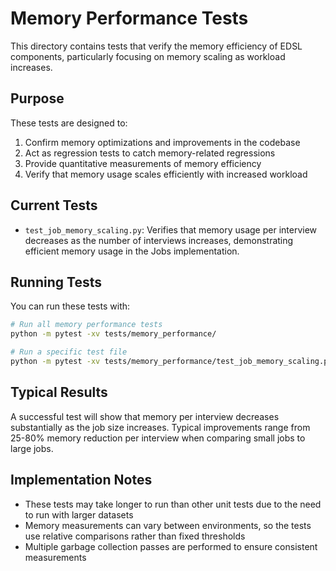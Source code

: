# Memory Performance Tests

This directory contains tests that verify the memory efficiency of EDSL components, particularly focusing on memory scaling as workload increases.

## Purpose

These tests are designed to:

1. Confirm memory optimizations and improvements in the codebase
2. Act as regression tests to catch memory-related regressions
3. Provide quantitative measurements of memory efficiency
4. Verify that memory usage scales efficiently with increased workload

## Current Tests

- `test_job_memory_scaling.py`: Verifies that memory usage per interview decreases as the number of interviews increases, demonstrating efficient memory usage in the Jobs implementation.

## Running Tests

You can run these tests with:

```bash
# Run all memory performance tests
python -m pytest -xv tests/memory_performance/

# Run a specific test file
python -m pytest -xv tests/memory_performance/test_job_memory_scaling.py
```

## Typical Results

A successful test will show that memory per interview decreases substantially as the job size increases. Typical improvements range from 25-80% memory reduction per interview when comparing small jobs to large jobs.

## Implementation Notes

- These tests may take longer to run than other unit tests due to the need to run with larger datasets
- Memory measurements can vary between environments, so the tests use relative comparisons rather than fixed thresholds
- Multiple garbage collection passes are performed to ensure consistent measurements